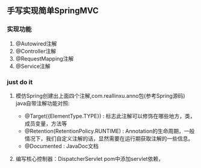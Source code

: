 ## 手写实现简单SpringMVC

### 实现功能
1. @Autowired注解
2. @Controller注解
3. @RequestMapping注解
4. @Service注解

### just do it
1. 模仿Spring创建出上面四个注解,com.reallinxu.anno包(参考Spring源码)  
    java自带注解功能对照: 
    + @Target({ElementType.TYPE}) : 标志此注解可以修饰在哪些地方，类，成员变量，方法等  
    + @Retention(RetentionPolicy.RUNTIME) : Annotation的生命周期，一般情况下，我们自定义注解的话，显然需要在运行期获取注解的一些信息。  
    + @Documented : JavaDoc文档
    
2. 编写核心控制器：DispatcherServlet
    pom中添加servlet依赖，
